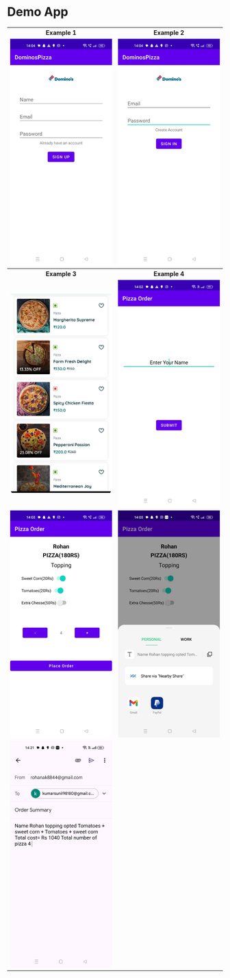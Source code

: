# Demo App


<table style="width:100%">
  <tr>
    <th>Example 1</th>
    <th>Example 2</th>
  </tr>
  <tr>
    <td><img src="screenshots/1.jpeg"/></td>
    <td><img src="screenshots/2.jpeg"/></td>
  </tr>
  <tr>
    <th>Example 3</th>
    <th>Example 4</th>
  </tr>
  <tr>
    <td><img src="screenshots/3.png"/></td>
    <td><img src="screenshots/4.jpeg"/></td>
    
  </tr>

  <tr>
    <td><img src="screenshots/5.jpeg"/></td>
    <td><img src="screenshots/6.jpeg"/></td>
  </tr>

  <tr>
    <td><img src="screenshots/7.jpeg"/></td>
    
  </tr>
</table>
